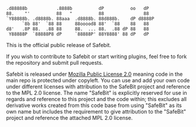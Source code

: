     .d88888b           .8888b          dP          oo   dP   
    88.    "'          88   "          88               88   
    `Y88888b. .d8888b. 88aaa  .d8888b. 88d888b.    dP d8888P 
          `8b 88'  `88 88     88ooood8 88'  `88    88   88   
    d8'   .8P 88.  .88 88     88.  ... 88.  .88 dP 88   88   
     Y88888P  `88888P8 dP     `88888P' 88Y8888' 88 dP   dP   
                                                         

                                                         
This is the official public release of Safebit.

If you wish to contribute to Safebit or start writing plugins, feel free to fork the repository 
and submit pull requests. 

Safebit is released under [Mozilla Public License 2.0](http://www.mozilla.org/MPL/2.0/)
meaning code in the main repo is protected under copyleft.  You can use and add your own code under different licenses with attribution to the SafeBit project and reference to the MPL 2.0 license.  The name "SafeBit" is explicitly reserved for use in regards and reference to this project and the code within;  this excludes all derivative works created from this code base from using "SafeBit" as its own name but includes the requirement to give attribution to the "SafeBit" project and reference the attached MPL 2.0 license.  






